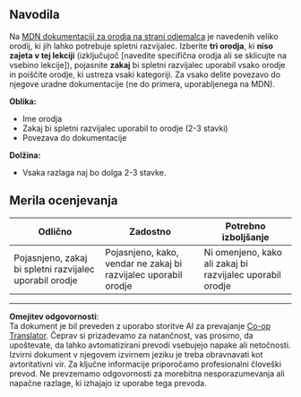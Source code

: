 <!--
CO_OP_TRANSLATOR_METADATA:
{
  "original_hash": "9e2f84e351a6fcb44bfc4066d98525f0",
  "translation_date": "2025-10-03T10:59:58+00:00",
  "source_file": "1-getting-started-lessons/1-intro-to-programming-languages/assignment.md",
  "language_code": "sl"
}
-->
## Navodila

Na [MDN dokumentaciji za orodja na strani odjemalca](https://developer.mozilla.org/docs/Learn/Tools_and_testing/Understanding_client-side_tools/Overview) je navedenih veliko orodij, ki jih lahko potrebuje spletni razvijalec. Izberite **tri orodja**, ki **niso zajeta v tej lekciji** (izključujoč [navedite specifična orodja ali se sklicujte na vsebino lekcije]), pojasnite **zakaj** bi spletni razvijalec uporabil vsako orodje in poiščite orodje, ki ustreza vsaki kategoriji. Za vsako delite povezavo do njegove uradne dokumentacije (ne do primera, uporabljenega na MDN).

**Oblika:**  
- Ime orodja  
- Zakaj bi spletni razvijalec uporabil to orodje (2-3 stavki)  
- Povezava do dokumentacije

**Dolžina:**  
- Vsaka razlaga naj bo dolga 2-3 stavke.

## Merila ocenjevanja

Odlično | Zadostno | Potrebno izboljšanje
--- | --- | -- |
Pojasnjeno, zakaj bi spletni razvijalec uporabil orodje | Pojasnjeno, kako, vendar ne zakaj bi razvijalec uporabil orodje | Ni omenjeno, kako ali zakaj bi razvijalec uporabil orodje |

---

**Omejitev odgovornosti**:  
Ta dokument je bil preveden z uporabo storitve AI za prevajanje [Co-op Translator](https://github.com/Azure/co-op-translator). Čeprav si prizadevamo za natančnost, vas prosimo, da upoštevate, da lahko avtomatizirani prevodi vsebujejo napake ali netočnosti. Izvirni dokument v njegovem izvirnem jeziku je treba obravnavati kot avtoritativni vir. Za ključne informacije priporočamo profesionalni človeški prevod. Ne prevzemamo odgovornosti za morebitna nesporazumevanja ali napačne razlage, ki izhajajo iz uporabe tega prevoda.